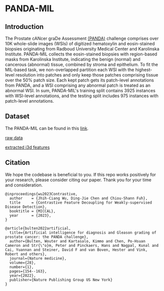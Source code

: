 # PANDA-MIL

## Introduction

The Prostate cANcer graDe Assessment [(PANDA)](https://www.kaggle.com/c/prostate-cancer-grade-assessment) challenge comprises over 10K whole-slide images (WSIs) of digitized hematoxylin and eosin-stained biopsies originating from Radboud University Medical Center and Karolinska Institute. PANDA-MIL collects the eosin-stained biopsies with region-based masks from Karolinska Institute, indicating the benign (normal) and cancerous (abnormal) tissue, combined by stroma and epithelium. To fit the MIL-based task, we non-overlapped partition each WSI with the highest-level resolution into patches and only keep those patches comprising tissue over the 50% patch size. Each kept patch gets its patch-level annotations from PANDA, and a WSI comprising any abnormal patch is treated as an abnormal WSI. In sum, PANDA-MIL's training split contains 3925 instances with WSI-level annotations, and the testing split includes 975 instances with patch-level annotations.

## Dataset

The PANDA-MIL can be found in this [link](https://drive.google.com/drive/folders/1UO8cIyhd7T6jyohDFmgMtGmVZTy82T_V?usp=sharing).

[raw data](https://drive.google.com/file/d/1Rlc4Mydcd0nEi_icw2AJG_nJqIVQ55Ku/view?usp=sharing)

[extracted i3d features](https://drive.google.com/drive/folders/1TWmtx7puXsXvFLmvqweq7n8H2S6_yks5?usp=sharing)



## Citation
We hope the codebase is beneficial to you. If this repo works positively for your research, please consider citing our paper. Thank you for your time and consideration.
```
@inproceedings{wu2023Contrastive,
  author    = {Jhih-Ciang Wu, Ding-Jie Chen and Chiou-Shann Fuh},
  title     = {Contrastive Feature Decoupling for Weakly-supervised Disease Detection},
  booktitle = {MICCAL},
  year      = {2023},
}
```

```
@article{bulten2022artificial,
  title={Artificial intelligence for diagnosis and Gleason grading of prostate cancer: the PANDA challenge},
  author={Bulten, Wouter and Kartasalo, Kimmo and Chen, Po-Hsuan Cameron and Str{\"o}m, Peter and Pinckaers, Hans and Nagpal, Kunal and Cai, Yuannan and Steiner, David F and van Boven, Hester and Vink, Robert and others},
  journal={Nature medicine},
  volume={28},
  number={1},
  pages={154--163},
  year={2022},
  publisher={Nature Publishing Group US New York}
}
```
